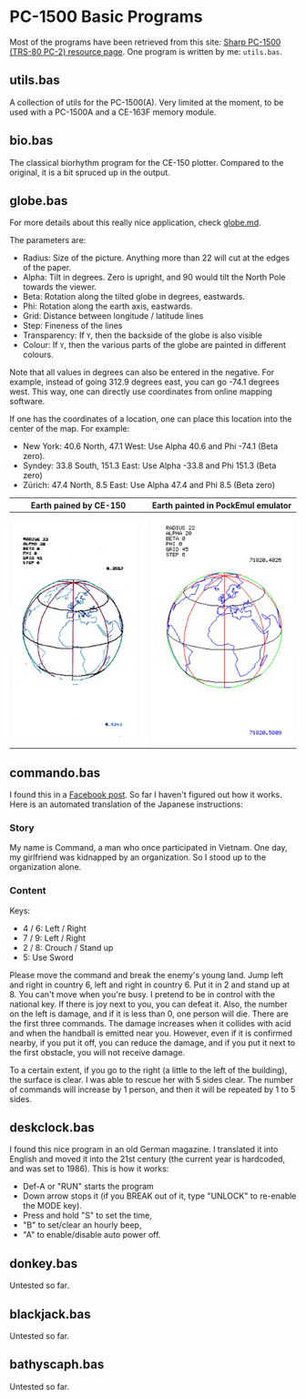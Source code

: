 # PC-1500 Basic Programs
Most of the programs have been retrieved from this site: [Sharp PC-1500 (TRS-80 PC-2) resource page](http://www.pc1500.com/index.html).
One program is written by me: `utils.bas`.

## utils.bas
A collection of utils for the PC-1500(A). Very limited at the moment, to be used with a PC-1500A and a CE-163F memory module.

## bio.bas
The classical biorhythm program for the CE-150 plotter. Compared to the original, it is a bit spruced up in the
output.

## globe.bas
For more details about this really nice application, check [globe.md](globe.md).

The parameters are:
* Radius: Size of the picture. Anything more than 22 will cut at the edges of the paper.
* Alpha: Tilt in degrees. Zero is upright, and 90 would tilt the North Pole towards the viewer.
* Beta: Rotation along the tilted globe in degrees, eastwards.
* Phi: Rotation along the earth axis, eastwards.
* Grid: Distance between longitude / latitude lines
* Step: Fineness of the lines
* Transparency: If `Y`, then the backside of the globe is also visible
* Colour: If `Y`, then the various parts of the globe are painted in different colours.

Note that all values in degrees can also be entered in the negative. For example, instead of going 312.9 degrees east,
you can go -74.1 degrees west. This way, one can directly use coordinates from online mapping software.

If one has the coordinates of a location, one can place this location into the center of the map. For example:
* New York: 40.6 North, 47.1 West: Use Alpha 40.6 and Phi -74.1 (Beta zero).
* Syndey: 33.8 South, 151.3 East: Use Alpha -33.8 and Phi 151.3 (Beta zero)
* Zürich: 47.4 North, 8.5 East: Use Alpha 47.4 and Phi 8.5 (Beta zero)

|Earth pained by CE-150| Earth painted in PockEmul emulator               |
|---|--------------------------------------------------|
|![Earth](pictures/Earth.jpg)| ![Earth by Emulator](pictures/EarthEmulator.jpg) |

## commando.bas
I found this in a [Facebook post](https://www.facebook.com/groups/sharpcasioworld/posts/3807908649533793/).
So far I haven't figured out how it works. Here is an automated translation of the Japanese instructions:

### Story
My name is Command, a man who once participated in Vietnam. One day, my girlfriend was kidnapped by an organization. So I stood up to the organization alone.
### Content
Keys:
* 4 / 6: Left / Right
* 7 / 9: Left / Right
* 2 / 8: Crouch / Stand up
* 5: Use Sword

Please move the command and break the enemy's young land. Jump left and right in country 6, left and right in country 6. Put it in 2 and stand up at 8. You can't move when you're busy. I pretend to be in control with the national key. If there is joy next to you, you can defeat it. Also, the number on the left is damage, and if it is less than 0, one person will die. There are the first three commands. The damage increases when it collides with acid and when the handball is emitted near you. However, even if it is confirmed nearby, if you put it off, you can reduce the damage, and if you put it next to the first obstacle, you will not receive damage.

To a certain extent, if you go to the right (a little to the left of the building), the surface is clear. I was able to rescue her with 5 sides clear. The number of commands will increase by 1 person, and then it will be repeated by 1 to 5 sides.

## deskclock.bas
I found this nice program in an old German magazine. I translated it into English and moved it into the 21st century (the current year is hardcoded, and was set to 1986).
This is how it works:
* Def-A or "RUN" starts the program
* Down arrow stops it (if you BREAK out of it, type "UNLOCK" to re-enable the MODE key).
* Press and hold "S" to set the time,
* "B" to set/clear an hourly beep,
* "A" to enable/disable auto power off.

## donkey.bas
Untested so far.

## blackjack.bas
Untested so far.

## bathyscaph.bas
Untested so far.


